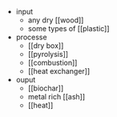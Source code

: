 - input
	- any dry [[wood]]
	- some types of [[plastic]]
- processe
	- [[dry box]]
	- [[pyrolysis]]
	- [[combustion]]
	- [[heat exchanger]]
- ouput
	- [[biochar]]
	- metal rich [[ash]]
	- [[heat]]